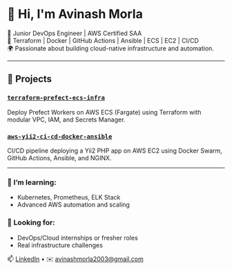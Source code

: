 # 👋 Hi, I'm Avinash Morla

🚀 Junior DevOps Engineer | AWS Certified SAA  
🔧 Terraform | Docker | GitHub Actions | Ansible | ECS | EC2 | CI/CD  
🌍 Passionate about building cloud-native infrastructure and automation.

---

## 🚀 Projects

### [`terraform-prefect-ecs-infra`](https://github.com/Avinashmorla/terraform-prefect-ecs-infra)  
Deploy Prefect Workers on AWS ECS (Fargate) using Terraform with modular VPC, IAM, and Secrets Manager.

### [`aws-yii2-ci-cd-docker-ansible`](https://github.com/Avinashmorla/aws-yii2-ci-cd-docker-ansible)  
CI/CD pipeline deploying a Yii2 PHP app on AWS EC2 using Docker Swarm, GitHub Actions, Ansible, and NGINX.

---

### 🧠 I’m learning:
- Kubernetes, Prometheus, ELK Stack
- Advanced AWS automation and scaling

### 💼 Looking for:
- DevOps/Cloud internships or fresher roles
- Real infrastructure challenges

📫 [LinkedIn](https://www.linkedin.com/in/avinashmorla/) • ✉️ avinashmorla2003@gmail.com
